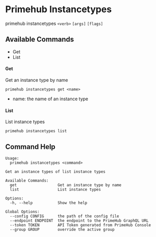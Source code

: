 
# Primehub Instancetypes

primehub instancetypes `<verb>` `[args]` `[flags]`


## Available Commands

* Get
* List



#### Get

Get an instance type by name


```
primehub instancetypes get <name>
```

* name: the name of an instance type
 


 



#### List

List instance types


```
primehub instancetypes list
```
 


 


 

## Command Help

```
Usage: 
  primehub instancetypes <command>

Get an instance types of list instance types

Available Commands:
  get                  Get an instance type by name
  list                 List instance types

Options:
  -h, --help           Show the help

Global Options:
  --config CONFIG      the path of the config file
  --endpoint ENDPOINT  the endpoint to the PrimeHub GraphQL URL
  --token TOKEN        API Token generated from PrimeHub Console
  --group GROUP        override the active group

```